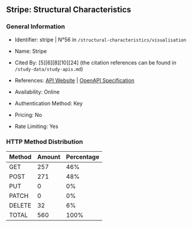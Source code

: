 ## Stripe: Structural Characteristics

### General Information

- Identifier: stripe | N°56 in `/structural-characteristics/visualisation`

- Name: Stripe

- Cited By: [5][6][8][10][24] (the citation references can be found in `/study-data/study-apis.md`)

- References: [API Website](https://docs.stripe.com/api) | [OpenAPI Specification](https://github.com/stripe/openapi)

- Availability: Online

- Authentication Method: Key

- Pricing: No

- Rate Limiting: Yes

### HTTP Method Distribution

| Method | Amount | Percentage |
|--------|--------|------------|
| GET | 257 | 46% |
| POST | 271 | 48% |
| PUT | 0 | 0% |
| PATCH | 0 | 0% |
| DELETE | 32 | 6% |
| TOTAL | 560 | 100% |
